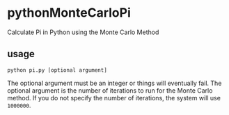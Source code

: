 # pythonMonteCarloPi
Calculate Pi in Python using the Monte Carlo Method
## usage
```
python pi.py [optional argument]
```
The optional argument must be an integer or things will eventually fail.  The optional argument is the number of iterations to run for the Monte Carlo method.  If you do not specify the number of iterations, the system will use `1000000`.

